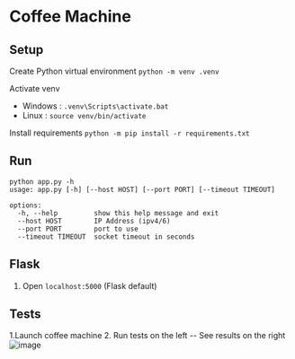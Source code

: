 # Coffee Machine

## Setup

Create Python virtual environment
`python -m venv .venv`

Activate venv
- Windows : `.venv\Scripts\activate.bat`
- Linux : `source venv/bin/activate`

Install requirements
`python -m pip install -r requirements.txt`

## Run
```
python app.py -h
usage: app.py [-h] [--host HOST] [--port PORT] [--timeout TIMEOUT]

options:
  -h, --help         show this help message and exit
  --host HOST        IP Address (ipv4/6)
  --port PORT        port to use
  --timeout TIMEOUT  socket timeout in seconds
```

## Flask
1. Open `localhost:5000` (Flask default)

## Tests

1.Launch coffee machine
2. Run tests on the left -- See results on the right 
![image](https://user-images.githubusercontent.com/28791624/174411292-4c06550c-ce56-4fa4-a5a3-83ea96cb5c84.png)
